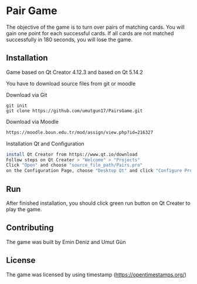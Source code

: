 # Pair Game

The objective of the game is to turn over pairs of matching cards. You will gain one point for each successful cards. If all cards are not matched successfully in 180 seconds, you will lose the game.

## Installation

Game based on Qt Creator 4.12.3 and based on Qt 5.14.2 

You have to download source files from git or moodle

Download via Git
```git
git init
git clone https://github.com/umutgun17/PairsGame.git
```
Download via Moodle
```bash
https://moodle.boun.edu.tr/mod/assign/view.php?id=216327
```
Installation Qt and Configuration
```bash
install Qt Creator from https://www.qt.io/download
Follow steps on Qt Creater > "Welcome" > "Projects"
Click "Open" and choose "source_file_path/Pairs.pro"
on the Configuration Page, choose "Desktop Qt" and click "Configure Project" 
```

## Run

After finished installation, you should click green run button on Qt Creater to play the game.


## Contributing

The game was built by Emin Deniz and Umut Gün

## License
The game was licensed by using timestamp (https://opentimestamps.org/)